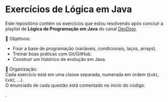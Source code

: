 # Exercícios de Lógica em Java

Este repositório contém os exercícios que estou resolvendo após concluir a playlist de **Lógica de Programação em Java** do canal [DevDojo](https://www.youtube.com/@DevDojoBrasil).

📌 Objetivos:  
- Fixar a base de programação (variáveis, condicionais, laços, arrays).  
- Treinar boas práticas com Git/GitHub.  
- Construir um histórico de evolução em Java.  

📂 Organização:  
Cada exercício está em uma classe separada, numerada em ordem (`Ex01`, `Ex02`, ...).  
O enunciado de cada questão está comentado no início do código.

.